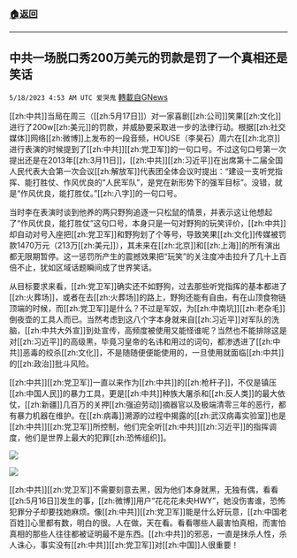 ###  [:house:返回](README.md)
---


## 中共一场脱口秀200万美元的罚款是罚了一个真相还是笑话
`5/18/2023 4:53 AM UTC 爱哭鬼` [轉載自GNews](https://gnews.org/articles/1309995)



[[zh:中共]]当局在周三（[[zh:5月17日]]）对一家喜剧[[zh:公司]]笑果[[zh:文化]]进行了200w[[zh:美元]]的罚款，并威胁要采取进一步的法律行动。根据[[zh:社交媒体]]网络[[zh:微博]]上发布的一段音频，HOUSE（李昊石）周六在[[zh:北京]]进行表演的时候提到了[[zh:中共]][[zh:党卫军]]的一句口号。不过这句口号第一次提出还是在2013年[[zh:3月11日]]，[[zh:中共]][[zh:习近平]]在出席第十二届全国人民代表大会第一次会议[[zh:解放军]]代表团全体会议时提出：“建设一支听党指挥、能打胜仗、作风优良的“人民军队”，是党在新形势下的强军目标”。没错，就是“作风优良，能打胜仗。”[[zh:八字]]的一句口号。

  

当时李在表演时谈到他养的两只野狗追逐一只松鼠的情景，并表示这让他想起了“作风优良，能打胜仗”这句口号，本身只是一句对野狗的玩笑评价，[[zh:中共]]却自动对号入座把[[zh:党卫军]]和野狗划了个等号，导致笑果[[zh:文化]]传媒被罚款1470万元（213万[[zh:美元]]），其未来在[[zh:北京]]和[[zh:上海]]的所有演出都无限期暂停。这一惩罚所产生的震撼效果把“玩笑”的关注度冲击拉升了几十上百倍不止，犹如区域话题瞬间成了世界笑话。

  
  

从目标要求来看，[[zh:党卫军]]确实还不如野狗，过去那些听党指挥的基本都进了[[zh:火葬场]]，或者在去[[zh:火葬场]]的路上，野狗还能有自由，有在山顶食物链顶端的时候，而[[zh:党卫军]]是什么？不过是军奴，为[[zh:中南坑]][[zh:老杂毛]]倒夜壶的工具人而已。当然考虑到这八个字本身就来自[[zh:习近平]]对军队的洗脑，[[zh:中共大外宣]]到处宣传，高频度被使用又能怪谁呢？当然也不能排除这是对[[zh:习近平]]的高级黑，毕竟习皇帝的名讳和用过的词句，都渗透进了[[zh:中共]]恶毒的绞杀[[zh:文化]]，不是随随便便能使用的，一旦使用就面临[[zh:中共]]的[[zh:政治]]批斗风险。

  

  

[[zh:中共]][[zh:党卫军]]一直以来作为[[zh:中共]]的[[zh:枪杆子]]，不仅是镇压[[zh:中国人民]]的暴力工具，更是[[zh:中共]]种族大屠杀和[[zh:反人类]]的最大依仗，[[zh:新疆]]几百万的关押[[zh:强迫劳动]]摘器官以及极端清零三年的恶行，都有暴力机器在维护。在[[zh:病毒]]溯源的过程中揭露的[[zh:武汉病毒实验室]]也是[[zh:中共]][[zh:党卫军]]所控制，他们完全听[[zh:中共]][[zh:习近平]]的指挥调度，他们是世界上最大的犯罪[[zh:恐怖组织]]。


  
![](https://ipfs.gnews.org/ipfs/QmRwG9rkBJzqqVb2ek9MxEUGbYZr9QafTAeFz32JXi65Fg?filename=566BD090-D5B1-4D78-8C1A-1562C77D2D2B.jpeg)


  
![](https://ipfs.gnews.org/ipfs/QmXmCkKuKXKzYxxnNiyKQ55EmeHiZxprE3PdzzSK9j9RMR?filename=47AAC613-E863-4F5D-87B8-10E7CCD6BFBB.jpeg)


[[zh:中共]][[zh:党卫军]]不需要刻意去黑，因为他们本身就黑，无独有偶，看看[[zh:5月16日]]发生的事，[[zh:微博]]用户“花花花未央HWY”，她没伤害谁，恐怖犯罪分子却要找她麻烦。像[[zh:中共]][[zh:党卫军]]能是什么好玩意，[[zh:中国老百姓]]心里都有数，明白的很。人在做，天在看。看看哪些人最害怕真相，而害怕真相的那些人往往都被证明最不是东西。[[zh:中共]]的邪恶，一直是抹杀人性，杀人诛心，事实没有[[zh:中共]][[zh:党卫军]]对[[zh:中国]]人很重要！
